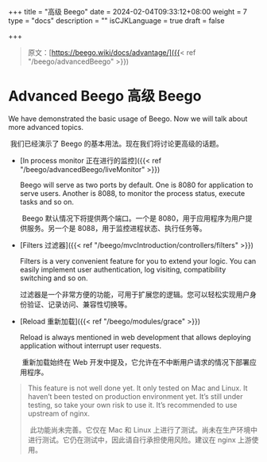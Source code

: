 +++
title = "高级 Beego"
date = 2024-02-04T09:33:12+08:00
weight = 7
type = "docs"
description = ""
isCJKLanguage = true
draft = false

+++

> 原文：[https://beego.wiki/docs/advantage/]({{< ref "/beego/advancedBeego" >}})

# Advanced Beego 高级 Beego



We have demonstrated the basic usage of Beego. Now we will talk about more advanced topics.

​	我们已经演示了 Beego 的基本用法。现在我们将讨论更高级的话题。

- [In process monitor
  正在进行的监控]({{< ref "/beego/advancedBeego/liveMonitor" >}})

  Beego will serve as two ports by default. One is 8080 for application to serve users. Another is 8088, to monitor the process status, execute tasks and so on.

  ​	Beego 默认情况下将提供两个端口。一个是 8080，用于应用程序为用户提供服务。另一个是 8088，用于监控进程状态、执行任务等。

- [Filters
  过滤器]({{< ref "/beego/mvcIntroduction/controllers/filters" >}})

  Filters is a very convenient feature for you to extend your logic. You can easily implement user authentication, log visiting, compatibility switching and so on.

  ​	过滤器是一个非常方便的功能，可用于扩展您的逻辑。您可以轻松实现用户身份验证、记录访问、兼容性切换等。

- [Reload
  重新加载]({{< ref "/beego/modules/grace" >}})

  Reload is always mentioned in web development that allows deploying application without interrupt user requests.

  ​	重新加载始终在 Web 开发中提及，它允许在不中断用户请求的情况下部署应用程序。

> This feature is not well done yet. It only tested on Mac and Linux. It haven’t been tested on production environment yet. It’s still under testing, so take your own risk to use it. It’s recommended to use upstream of nginx.
>
> ​	此功能尚未完善。它仅在 Mac 和 Linux 上进行了测试。尚未在生产环境中进行测试。它仍在测试中，因此请自行承担使用风险。建议在 nginx 上游使用。
